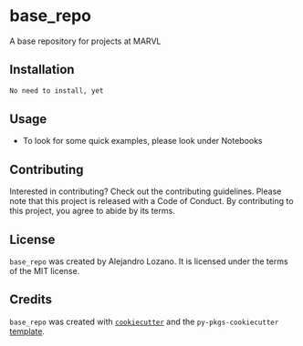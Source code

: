 # base_repo

A base repository for projects at MARVL

## Installation

```bash
No need to install, yet
```

## Usage

- To look for some quick examples, please look under Notebooks
  

## Contributing

Interested in contributing? Check out the contributing guidelines. Please note that this project is released with a Code of Conduct. By contributing to this project, you agree to abide by its terms.

## License

`base_repo` was created by Alejandro Lozano. It is licensed under the terms of the MIT license.

## Credits

`base_repo` was created with [`cookiecutter`](https://cookiecutter.readthedocs.io/en/latest/) and the `py-pkgs-cookiecutter` [template](https://github.com/py-pkgs/py-pkgs-cookiecutter).
